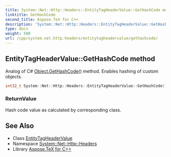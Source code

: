 ```yaml
---
title: System::Net::Http::Headers::EntityTagHeaderValue::GetHashCode method
linktitle: GetHashCode
second_title: Aspose.TeX for C++
description: 'System::Net::Http::Headers::EntityTagHeaderValue::GetHashCode method. Analog of C# Object.GetHashCode() method. Enables hashing of custom objects in C++.'
type: docs
weight: 500
url: /cpp/system.net.http.headers/entitytagheadervalue/gethashcode/
---
```

## EntityTagHeaderValue::GetHashCode method


Analog of C# [Object.GetHashCode()](../../../system/object/gethashcode/) method. Enables hashing of custom objects.

```cpp
int32_t System::Net::Http::Headers::EntityTagHeaderValue::GetHashCode() const override
```


### ReturnValue

Hash code value as calculated by corresponding class.

## See Also

* Class [EntityTagHeaderValue](../)
* Namespace [System::Net::Http::Headers](../../)
* Library [Aspose.TeX for C++](../../../)
